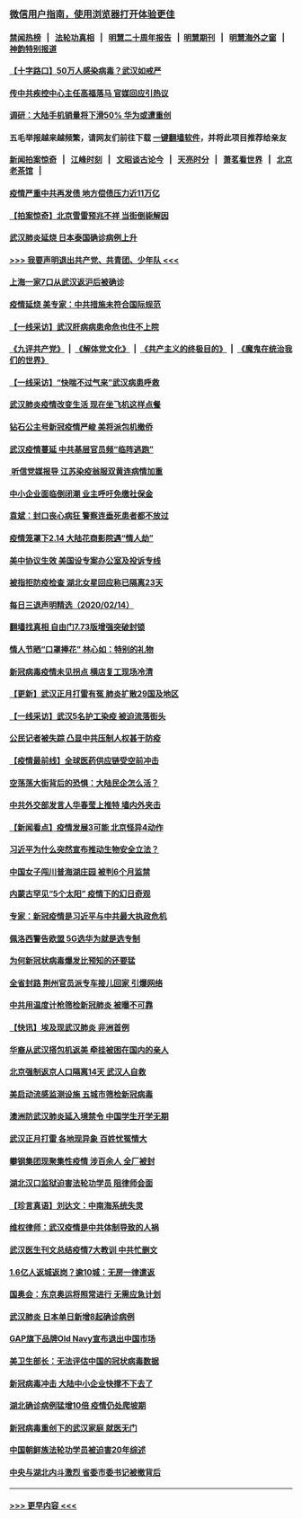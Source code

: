 ### [微信用户指南，使用浏览器打开体验更佳](https://github.com/gfw-breaker/banned-news1/blob/master/indexes/wechat-guide.md?t=0)
#### [禁闻热榜](热点新闻.md?t=0)  &nbsp;&nbsp;|&nbsp;&nbsp; [法轮功真相](https://github.com/gfw-breaker/truth/blob/master/README.md?t=0) &nbsp;&nbsp;|&nbsp;&nbsp; [明慧二十周年报告](https://github.com/gfw-breaker/mh-reports/blob/master/README.md?t=0) &nbsp;&nbsp;|&nbsp;&nbsp;[明慧期刊](https://github.com/gfw-breaker/mh-qikan) &nbsp;&nbsp;|&nbsp;&nbsp; [明慧海外之窗](https://github.com/gfw-breaker/mh-news/blob/master/README.md?t=0) &nbsp;&nbsp;|&nbsp;&nbsp; [神韵特别报道](https://github.com/gfw-breaker/mh-news/blob/master/shenyun.md?t=0)
#### [【十字路口】50万人感染病毒？武汉如戒严](../pages/nsc413/n11870405.md?t=02152133) 
#### [传中共疾控中心主任高福落马 官媒回应引热议](../pages/nsc413/n11871097.md?t=02152133) 
#### [调研：大陆手机销量将下滑50% 华为或遭重创](../pages/nsc413/n11871161.md?t=02152133) 
#### 五毛举报越来越频繁，请网友们前往下载 [一键翻墙软件](https://github.com/gfw-breaker/ssr-accounts)，并将此项目推荐给亲友
#### [新闻拍案惊奇](https://github.com/gfw-breaker/banned-news1/blob/master/pages/link4.md) &nbsp;&nbsp;|&nbsp;&nbsp; [江峰时刻](https://github.com/gfw-breaker/banned-news1/blob/master/pages/link4.md) &nbsp;&nbsp;|&nbsp;&nbsp; [文昭谈古论今](https://github.com/gfw-breaker/banned-news1/blob/master/pages/link4.md) &nbsp;&nbsp;|&nbsp;&nbsp; [天亮时分](https://github.com/gfw-breaker/banned-news1/blob/master/pages/link4.md) &nbsp;&nbsp;|&nbsp;&nbsp; [萧茗看世界](https://github.com/gfw-breaker/banned-news1/blob/master/pages/link4.md) &nbsp;&nbsp;|&nbsp;&nbsp; [北京老茶馆](https://github.com/gfw-breaker/banned-news1/blob/master/pages/link4.md) &nbsp;&nbsp;|&nbsp;&nbsp; 
#### [疫情严重中共再发债 地方偿债压力近11万亿](../pages/nsc413/n11870871.md?t=02152133) 
#### [【拍案惊奇】北京雪雷预兆不祥 当街倒毙解因](../pages/nsc413/n11870203.md?t=02152133) 
#### [武汉肺炎延烧 日本泰国确诊病例上升](../pages/nsc413/n11871063.md?t=02152133) 
#### [>>> 我要声明退出共产党、共青团、少年队 <<<](https://github.com/begood0513/goodnews/blob/master/quit/letter.md) 
#### [上海一家7口从武汉返沪后被确诊](../pages/nsc413/n11870996.md?t=02152133) 
#### [疫情延烧 美专家：中共措施未符合国际规范](../pages/nsc413/n11870777.md?t=02152133) 
#### [【一线采访】武汉肝病病患命危也住不上院](../pages/nsc413/n11870591.md?t=02152133) 
#### [《九评共产党》](https://github.com/begood0513/9ping.md/blob/master/README.md) &nbsp;|&nbsp; [《解体党文化》](../../../../jtdwh.md/blob/master/README.md)  &nbsp;|&nbsp; [《共产主义的终极目的》](../../../../gczydzjmd.md/blob/master/README.md) &nbsp;|&nbsp; [《魔鬼在统治我们的世界》](../../../../mgztzwmdsj.md/blob/master/README.md) 
#### [【一线采访】“快喘不过气来”武汉病患呼救](../pages/nsc413/n11870636.md?t=02152133) 
#### [武汉肺炎疫情改变生活 现在坐飞机这样点餐](../pages/nsc413/n11868351.md?t=02152133) 
#### [钻石公主号新冠疫情严峻 美将派包机撤侨](../pages/nsc413/n11870505.md?t=02152133) 
#### [武汉疫情蔓延 中共基层官员频“临阵逃跑”](../pages/nsc413/n11870463.md?t=02152133) 
#### [ 听信党媒报导 江苏染疫翁服双黄连病情加重](../pages/nsc413/n11870384.md?t=02152133) 
#### [中小企业面临倒闭潮 业主呼吁免缴社保金](../pages/nsc413/n11870259.md?t=02152133) 
#### [袁斌：封口丧心病狂 警察连垂死患者都不放过](../pages/nsc413/n11870453.md?t=02152133) 
#### [疫情笼罩下2.14 大陆花商影院遇“情人劫”](../pages/nsc413/n11870004.md?t=02152133) 
#### [美中协议生效 美国设专案办公室及投诉专线](../pages/nsc413/n11870266.md?t=02152133) 
#### [被指拒防疫检查 湖北女星回应称已隔离23天](../pages/nsc413/n11869687.md?t=02152133) 
#### [每日三退声明精选（2020/02/14）](../pages/nsc413/n11870265.md?t=02152133) 
#### [翻墙找真相 自由门7.73版增强突破封锁](../pages/nsc413/n11869569.md?t=02152133) 
#### [情人节晒“口罩捧花” 林心如：特别的礼物](../pages/nsc413/n11869969.md?t=02152133) 
#### [新冠病毒疫情未见拐点 横店复工现场冷清](../pages/nsc413/n11869406.md?t=02152133) 
#### [【更新】武汉正月打雷有冤 肺炎扩散29国及地区](../pages/nsc413/n11801312.md?t=02152133) 
#### [【一线采访】武汉5名护工染疫 被迫流落街头](../pages/nsc413/n11870054.md?t=02152133) 
#### [公民记者被失踪 凸显中共压制人权甚于防疫](../pages/nsc413/n11870042.md?t=02152133) 
#### [【疫情最前线】全球医药供应链受空前冲击](../pages/nsc413/n11869614.md?t=02152133) 
#### [空荡荡大街背后的恐惧：大陆民企怎么活？](../pages/nsc413/n11869676.md?t=02152133) 
#### [中共外交部发言人华春莹上推特 墙内外夹击](../pages/nsc413/n11869970.md?t=02152133) 
#### [【新闻看点】疫情发展3可能 北京怪异4动作](../pages/nsc413/n11869486.md?t=02152133) 
#### [习近平为什么突然宣布推动生物安全立法？](../pages/nsc413/n11869908.md?t=02152133) 
#### [中国女子闯川普海湖庄园 被判6个月监禁](../pages/nsc413/n11869919.md?t=02152133) 
#### [内蒙古罕见“5个太阳” 疫情下的幻日奇观](../pages/nsc413/n11869778.md?t=02152133) 
#### [专家：新冠疫情是习近平与中共最大执政危机](../pages/nsc413/n11869838.md?t=02152133) 
#### [佩洛西警告欧盟 5G选华为就是选专制](../pages/nsc413/n11869898.md?t=02152133) 
#### [为何新冠状病毒爆发比预知的还要猛](../pages/nsc413/n11869828.md?t=02152133) 
#### [全省封路 荆州官员派专车接儿回家 引爆网络](../pages/nsc413/n11869853.md?t=02152133) 
#### [中共用温度计枪筛检新冠肺炎 被曝不可靠](../pages/nsc413/n11869707.md?t=02152133) 
#### [【快讯】埃及现武汉肺炎 非洲首例](../pages/nsc413/n11869766.md?t=02152133) 
#### [华裔从武汉搭包机返美 牵挂被困在国内的亲人](../pages/nsc413/n11869711.md?t=02152133) 
#### [北京强制返京人口隔离14天 武汉人自救](../pages/nsc413/n11869537.md?t=02152133) 
#### [美启动流感监测设施 五城市筛检新冠病毒](../pages/nsc413/n11869689.md?t=02152133) 
#### [澳洲防武汉肺炎延入境禁令 中国学生开学无期](../pages/nsc413/n11869546.md?t=02152133) 
#### [武汉正月打雷 各地现异象 百姓忧冤情大](../pages/nsc413/n11869531.md?t=02152133) 
#### [攀钢集团现聚集性疫情 涉百余人 全厂被封](../pages/nsc413/n11869126.md?t=02152133) 
#### [湖北汉口监狱迫害法轮功学员 阻律师会面](../pages/nsc413/n11866766.md?t=02152133) 
#### [【珍言真语】刘达文：中南海系统失灵](../pages/nsc413/n11869465.md?t=02152133) 
#### [维权律师：武汉疫情是中共体制导致的人祸](../pages/nsc413/n11869205.md?t=02152133) 
#### [武汉医生刊文总结疫情7大教训 中共忙删文](../pages/nsc413/n11869244.md?t=02152133) 
#### [1.6亿人返城返岗？逾10城：无房一律遣返](../pages/nsc413/n11869360.md?t=02152133) 
#### [国奥会：东京奥运将照常进行 无需应急计划](../pages/nsc413/n11869422.md?t=02152133) 
#### [武汉肺炎 日本单日新增8起确诊病例](../pages/nsc413/n11869272.md?t=02152133) 
#### [GAP旗下品牌Old Navy宣布退出中国市场](../pages/nsc413/n11869319.md?t=02152133) 
#### [美卫生部长：无法评估中国的冠状病毒数据](../pages/nsc413/n11869301.md?t=02152133) 
#### [新冠病毒冲击 大陆中小企业快撑不下去了](../pages/nsc413/n11869259.md?t=02152133) 
#### [湖北确诊病例猛增10倍 疫情仍处爬坡期](../pages/nsc413/n11869173.md?t=02152133) 
#### [新冠病毒重创下的武汉家庭 就医无门](../pages/nsc413/n11869180.md?t=02152133) 
#### [中国朝鲜族法轮功学员被迫害20年综述](../pages/nsc413/n11846618.md?t=02152133) 
#### [中央与湖北内斗激烈 省委市委书记被撤背后](../pages/nsc413/n11868325.md?t=02152133) 

----
#### [ >>> 更早内容 <<< ](../indexes/nsc413-earlier.md)
